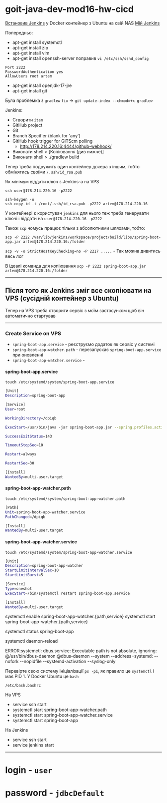 # goit-java-dev-mod16-hw-cicd

[Встановив Jenkins](https://www.jenkins.io/doc/book/installing/linux/) у Docker контейнер з Ubuntu на свій NAS [Мій Jenkins](http://178.214.220.16:8808/)

Попередньо:
- apt-get install systemctl
- apt-get install zip
- apt-get install vim
- apt-get install openssh-server
поправив `vi /etc/ssh/sshd_config`
```text
Port 2222
PasswordAuthentication yes
AllowUsers root artem
```
- apt-get install openjdk-17-jre
- apt-get install git

Була проблемка з `gradlew`
`fix` -> `git update-index --chmod=+x gradlew`

Jenkins:
- Створити `item`
- GitHub project
- Git
- Branch Specifier (blank for 'any')
- GitHub hook trigger for GITScm polling
  - http://178.214.220.16:4444/github-webhook/
- Виконати shell > [Копіювання (див нижче)]
- Виконати shell > ./gradlew build

Тепер треба подружить один контейнер докера з іншим, тобто обмінятись своїми `/.ssh/id_rsa.pub`

Як мінімум віддати ключ з Jenkins-а на VPS

`ssh user@178.214.220.16 -p2222`

```text
ssh-keygen -o
ssh-copy-id -i /root/.ssh/id_rsa.pub -p2222 artem@178.214.220.16
```

У контейнері є користувач `jenkins` для нього теж треба генерувати ключі і віддати на `user@178.214.220.16 -p2222`

Також `scp` чомусь працює тільки з абсолютними шляхами, тобто:

`scp -P 2222 /var/lib/jenkins/workspace/project/build/libs/spring-boot-app.jar artem@178.214.220.16:/folder`

`scp -v -o StrictHostKeyChecking=no -P 2217 .....` - Так можна дивитись весь лог

В ідеалі команда для копіювання
`scp -P 2222 spring-boot-app.jar artem@178.214.220.16:/folder`

---

## Після того як Jenkins зміг все скопіювати на VPS (сусідній контейнер з Ubuntu)

Тепер на VPS треба створити сервіс з моїм застосунком щоб він автоматично стартував

---
### Create Service on VPS

- `spring-boot-app.service` - реєструємо додаток як сервіс у системі
- `spring-boot-app-watcher.path` - перезапускає `spring-boot-app.service` при оновленні
- `spring-boot-app-watcher.service` - 

#### spring-boot-app.service

`touch /etc/systemd/system/spring-boot-app.service`

```bash
[Unit]
Description=spring-boot-app

[Service]
User=root

WorkingDirectory=/dpiqb

ExecStart=/usr/bin/java -jar spring-boot-app.jar --spring.profiles.active=prod

SuccessExitStatus=143

TimeoutStopSec=10

Restart=always

RestartSec=30

[Install]
WantedBy=multi-user.target
```

#### spring-boot-app-watcher.path

`touch /etc/systemd/system/spring-boot-app-watcher.path`

```bash
[Path]
Unit=spring-boot-app-watcher.service
PathChanged=/dpiqb

[Install]
WantedBy=multi-user.target
```

#### spring-boot-app-watcher.service

`touch /etc/systemd/system/spring-boot-app-watcher.service`

```bash
[Unit]
Description=spring-boot-app-watcher
StartLimitIntervalSec=10
StartLimitBurst=5

[Service]
Type=oneshot
ExecStart=/bin/systemctl restart spring-boot-app.service

[Install]
WantedBy=multi-user.target
```

systemctl enable spring-boot-app-watcher.{path,service}
systemctl start spring-boot-app-watcher.{path,service}

systemctl status spring-boot-app

systemctl daemon-reload

ERROR:systemctl: dbus.service: Executable path is not absolute, ignoring:
@/usr/bin/dbus-daemon @dbus-daemon --system --address=systemd: --nofork --nopidfile --systemd-activation --syslog-only

Перевірте свою систему ініціалізації `ps -p1`, як правило це `systemctl` і має PID 1. У Docker Ubuntu це `bash`

`/etc/bash.bashrc`

На VPS
- service ssh start
- systemctl start spring-boot-app-watcher.path
- systemctl start spring-boot-app-watcher.service
- systemctl start spring-boot-app

На Jenkins
- service ssh start
- service jenkins start
---

# login - `user`
# password - `jdbcDefault`
